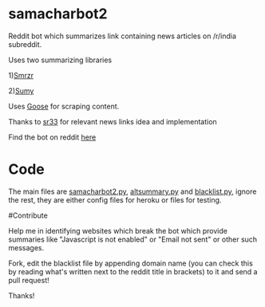 # samacharbot2

Reddit bot which summarizes link containing news articles on /r/india subreddit.

Uses two summarizing libraries

1)[Smrzr](https://github.com/lekhakpadmanabh/Summarizer)

2)[Sumy](https://github.com/miso-belica/sumy)

Uses [Goose](https://github.com/grangier/python-goose) for scraping content.

Thanks to [sr33](https://github.com/sr33/OtherNewsSources) for relevant news links idea and implementation

Find the bot on reddit [here](https://www.reddit.com/u/samacharbot2)

# Code

The main files are [samacharbot2.py](https://github.com/HunkDivine/samacharbot2/blob/master/samacharbot2.py), [altsummary.py](https://github.com/HunkDivine/samacharbot2/blob/master/altsummary.py) and [blacklist.py](https://github.com/HunkDivine/samacharbot2/blob/master/blacklist.py), ignore the rest, they are either config files for heroku or files for testing.

#Contribute

Help me in identifying websites which break the bot which provide summaries like "Javascript is not enabled" or "Email not sent" or other such messages.

Fork, edit the blacklist file by appending domain name (you can check this by reading what's written next to the reddit title in brackets) to it and send a pull request!

Thanks!
